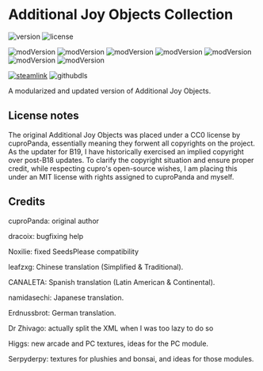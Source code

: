 # Additional Joy Objects Collection
![version](https://img.shields.io/badge/RimWorld-1.1-brightgreen.svg) ![license](https://img.shields.io/badge/License-MIT-brightgreen.svg)

![modVersion](https://img.shields.io/badge/Misc-1.0.1-brightgreen.svg)
![modVersion](https://img.shields.io/badge/Paintings-1.0.1-brightgreen.svg)
![modVersion](https://img.shields.io/badge/Arcades-0.0.0-orange.svg)
![modVersion](https://img.shields.io/badge/Bonsai-0.0.0-red.svg)
![modVersion](https://img.shields.io/badge/Plushies-0.0.0-red.svg)
![modVersion](https://img.shields.io/badge/Computers-0.0.0-red.svg)
![modVersion](https://img.shields.io/badge/Books-0.0.0-red.svg)

[![steamlink](https://img.shields.io/steam/views/2067482230?color=blue&label=Workshop&logo=steam)](https://steamcommunity.com/workshop/filedetails/?id=2067482230)
![githubdls](https://img.shields.io/github/downloads/dninemfive/ajocollection/total?color=blue&label=Github&logo=github)

A modularized and updated version of Additional Joy Objects.

## License notes
The original Additional Joy Objects was placed under a CC0 license by cuproPanda, essentially meaning they forwent all copyrights on the project.
As the updater for B19, I have historically exercised an implied copyright over post-B18 updates. To clarify the copyright situation and ensure
proper credit, while respecting cupro's open-source wishes, I am placing this under an MIT license with rights assigned to cuproPanda and myself.

## Credits
cuproPanda: original author

dracoix: bugfixing help

Noxilie: fixed SeedsPlease compatibility

leafzxg: Chinese translation (Simplified & Traditional).

CANALETA: Spanish translation (Latin American & Continental).

namidasechi: Japanese translation.

Erdnussbrot: German translation.

Dr Zhivago: actually split the XML when I was too lazy to do so

Higgs: new arcade and PC textures, ideas for the PC module.

Serpyderpy: textures for plushies and bonsai, and ideas for those modules.